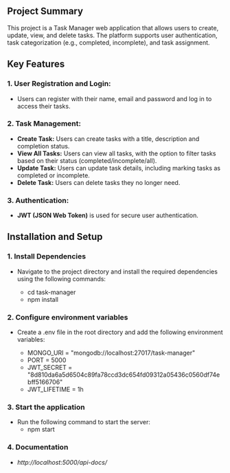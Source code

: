 ## Project Summary

This project is a Task Manager web application that allows users to create, update, view, and delete tasks. The platform supports user authentication, task categorization (e.g., completed, incomplete), and task assignment.

## Key Features
### 1. User Registration and Login:

  * Users can register with their name, email and password and log in to access their tasks.
    
### 2. Task Management:

  * **Create Task:** Users can create tasks with a title, description and completion status.
  * **View All Tasks:** Users can view all tasks, with the option to filter tasks based on their status (completed/incomplete/all).
  * **Update Task:** Users can update task details, including marking tasks as completed or incomplete.
  * **Delete Task:** Users can delete tasks they no longer need.
    
### 3. Authentication:

  * **JWT (JSON Web Token)** is used for secure user authentication.

## Installation and Setup
### 1. Install Dependencies

  * Navigate to the project directory and install the required dependencies using the following commands:

    * cd task-manager
    * npm install

### 2. Configure environment variables

  * Create a .env file in the root directory and add the following environment variables:

    * MONGO_URI = "mongodb://localhost:27017/task-manager"
    * PORT = 5000
    * JWT_SECRET = "8d810da6a5d6504c89fa78ccd3dc654fd09312a05436c0560df74ebff5166706"
    * JWT_LIFETIME = 1h

### 3. Start the application

  * Run the following command to start the server:
     * npm start

### 4. Documentation
  
  * *http://localhost:5000/api-docs/*

